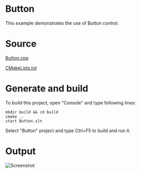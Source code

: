 # Button

This example demonstrates the use of Button control.

# Source

[Button.cpp](Button.cpp)

[CMakeLists.txt](CMakeLists.txt)

# Generate and build

To build this project, open "Console" and type following lines:

``` shell
mkdir build && cd build
cmake .. 
start Button.sln
```

Select "Button" project and type Ctrl+F5 to build and run it.

# Output

![Screenshot](../../../docs/Pictures/Button.png)
